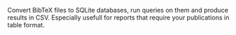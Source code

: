 Convert BibTeX files to SQLite databases, run queries on them and produce
results in CSV.  Especially usefull for reports that require your publications
in table format.
